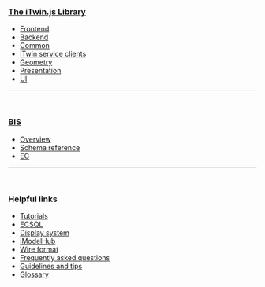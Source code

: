 ### [The iTwin.js Library](./index.md)

- [Frontend](./frontend/index.md)
- [Backend](./backend/index.md)
- [Common](./common/index.md)
- [iTwin service clients](./clients/index.md)
- [Geometry](./geometry/index.md)
- [Presentation](../presentation/index.md)
- [UI](./ui/index.md)

---

&nbsp;

### [BIS](../bis/index.md)

- [Overview](../bis/index.md)
- [Schema reference](../bis/domains/index.md)
- [EC](../bis/ec/index.md)

---

&nbsp;

### Helpful links

- [Tutorials](./tutorials/index.md)
- [ECSQL](./ECSQL.md)
- [Display system](./display/index.md)
- [iModelHub](./iModelHub/index.md)
- [Wire format](./WireFormat.md)
- [Frequently asked questions](./faq.md)
- [Guidelines and tips](./guidelines/index.md)
- [Glossary](./Glossary.md)
